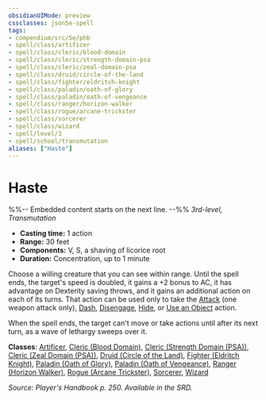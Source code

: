 ```yaml
---
obsidianUIMode: preview
cssclasses: json5e-spell
tags:
- compendium/src/5e/phb
- spell/class/artificer
- spell/class/cleric/blood-domain
- spell/class/cleric/strength-domain-psa
- spell/class/cleric/zeal-domain-psa
- spell/class/druid/circle-of-the-land
- spell/class/fighter/eldritch-knight
- spell/class/paladin/oath-of-glory
- spell/class/paladin/oath-of-vengeance
- spell/class/ranger/horizon-walker
- spell/class/rogue/arcane-trickster
- spell/class/sorcerer
- spell/class/wizard
- spell/level/3
- spell/school/transmutation
aliases: ["Haste"]
---
```

# Haste
%%-- Embedded content starts on the next line. --%%
*3rd-level, Transmutation*  

- **Casting time:** 1 action
- **Range:** 30 feet
- **Components:** V, S, a shaving of licorice root
- **Duration:** Concentration, up to 1 minute

Choose a willing creature that you can see within range. Until the spell ends, the target's speed is doubled, it gains a +2 bonus to AC, it has advantage on Dexterity saving throws, and it gains an additional action on each of its turns. That action can be used only to take the [Attack](/Systems/5e/rules/actions.md#Attack) (one weapon attack only), [Dash](/Systems/5e/rules/actions.md#Dash), [Disengage](/Systems/5e/rules/actions.md#Disengage), [Hide](/Systems/5e/rules/actions.md#Hide), or [Use an Object](/Systems/5e/rules/actions.md#Use%20an%20Object) action.

When the spell ends, the target can't move or take actions until after its next turn, as a wave of lethargy sweeps over it.

**Classes**: [Artificer](/Systems/5e/classes/artificer-tce.md), [Cleric (Blood Domain)](/Systems/5e/classes/cleric-blood-domain-tdcsr.md), [Cleric (Strength Domain (PSA))](/Systems/5e/classes/cleric-strength-domain-psa-psa.md), [Cleric (Zeal Domain (PSA))](/Systems/5e/classes/cleric-zeal-domain-psa-psa.md), [Druid (Circle of the Land)](/Systems/5e/classes/druid-circle-of-the-land.md), [Fighter (Eldritch Knight)](/Systems/5e/classes/fighter-eldritch-knight.md), [Paladin (Oath of Glory)](/Systems/5e/classes/paladin-oath-of-glory-tce.md), [Paladin (Oath of Vengeance)](/Systems/5e/classes/paladin-oath-of-vengeance.md), [Ranger (Horizon Walker)](/Systems/5e/classes/ranger-horizon-walker-xge.md), [Rogue (Arcane Trickster)](/Systems/5e/classes/rogue-arcane-trickster.md), [Sorcerer](/Systems/5e/classes/sorcerer.md), [Wizard](/Systems/5e/classes/wizard.md)

*Source: Player's Handbook p. 250. Available in the SRD.*
